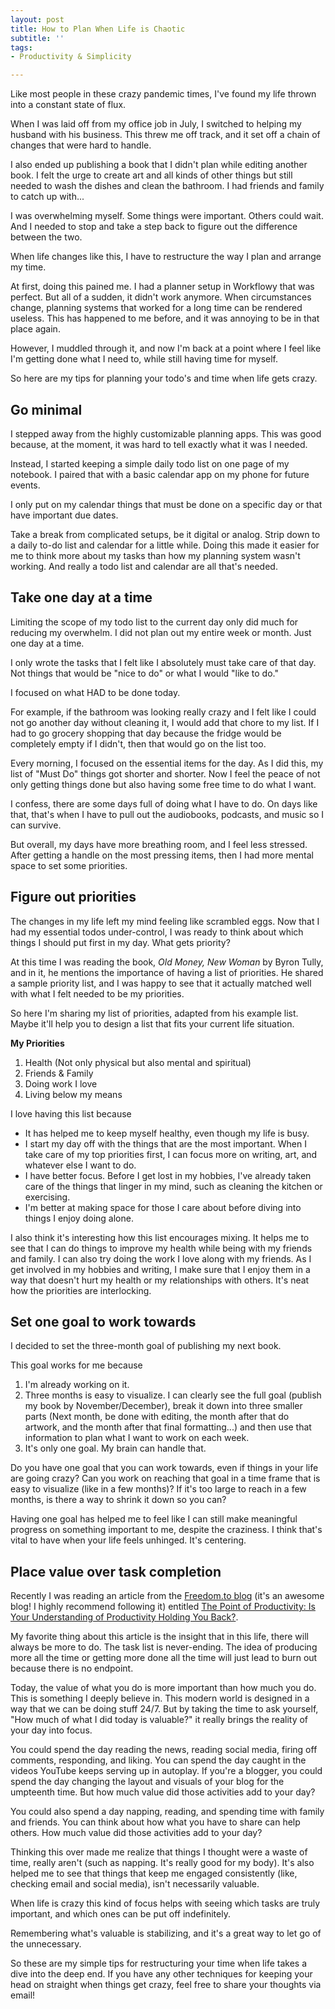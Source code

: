 ```yaml
---
layout: post
title: How to Plan When Life is Chaotic
subtitle: ''
tags:
- Productivity & Simplicity

---
```

Like most people in these crazy pandemic times, I've found my life thrown into a constant state of flux.

When I was laid off from my office job in July, I switched to helping my husband with his business. This threw me off track, and it set off a chain of changes that were hard to handle. 

I also ended up publishing a book that I didn't plan while editing another book. I felt the urge to create art and all kinds of other things but still needed to wash the dishes and clean the bathroom. I had friends and family to catch up with...

I was overwhelming myself. Some things were important. Others could wait. And I needed to stop and take a step back to figure out the difference between the two. 

When life changes like this, I have to restructure the way I plan and arrange my time. 

At first, doing this pained me.  I had a planner setup in Workflowy that was perfect. But all of a sudden, it didn't work anymore. When circumstances change, planning systems that worked for a long time can be rendered useless. This has happened to me before, and it was annoying to be in that place again. 

However, I muddled through it, and now I'm back at a point where I feel like I'm getting done what I need to, while still having time for myself. 

So here are my tips for planning your todo's and time when life gets crazy.

## Go minimal

I stepped away from the highly customizable planning apps. This was good because, at the moment, it was hard to tell exactly what it was I needed. 

Instead, I started keeping a simple daily todo list on one page of my notebook. I paired that with a basic calendar app on my phone for future events. 

I only put on my calendar things that must be done on a specific day or that have important due dates. 

Take a break from complicated setups, be it digital or analog. Strip down to a daily to-do list and calendar for a little while. Doing this made it easier for me to think more about my tasks than how my planning system wasn't working. And really a todo list and calendar are all that's needed. 

## Take one day at a time
Limiting the scope of my todo list to the current day only did much for reducing my overwhelm. I did not plan out my entire week or month. Just one day at a time. 

I only wrote the tasks that I felt like I absolutely must take care of that day. Not things that would be "nice to do" or what I would "like to do." 

I focused on what HAD to be done today.

For example, if the bathroom was looking really crazy and I felt like I could not go another day without cleaning it, I would add that chore to my list.  If I had to go grocery shopping that day because the fridge would be completely empty if I didn't, then that would go on the list too. 

Every morning, I focused on the essential items for the day.  As I did this, my list of "Must Do" things got shorter and shorter. Now I feel the peace of not only getting things done but also having some free time to do what I want. 

I confess, there are some days full of doing what I have to do. On days like that, that's when I have to pull out the audiobooks, podcasts, and music so I can survive.

But overall, my days have more breathing room, and I feel less stressed. After getting a handle on the most pressing items, then I had more mental space to set some priorities. 

## Figure out priorities
The changes in my life left my mind feeling like scrambled eggs.  Now that I had my essential todos under-control, I was ready to think about which things I should put first in my day. What gets priority? 

At this time I was reading the book, *Old Money, New Woman* by Byron Tully, and in it, he mentions the importance of having a list of priorities. He shared a sample priority list, and I was happy to see that it actually matched well with what I felt needed to be my priorities.

So here I'm sharing my list of priorities, adapted from his example list. Maybe it'll help you to design a list that fits your current life situation. 

**My Priorities**

1. Health (Not only physical but also mental and spiritual)
2. Friends & Family
3. Doing work I love
4. Living below my means

I love having this list because

* It has helped me to keep myself healthy, even though my life is busy. 
* I start my day off with the things that are the most important. When I take care of my top priorities first, I can focus more on writing, art, and whatever else I want to do.
* I have better focus. Before I get lost in my hobbies, I've already taken care of the things that linger in my mind, such as cleaning the kitchen or exercising. 
* I'm better at making space for those I care about before diving into things I enjoy doing alone. 

I also think it's interesting how this list encourages mixing. It helps me to see that I can do things to improve my health while being with my friends and family. I can also try doing the work I love along with my friends. As I get involved in my hobbies and writing, I make sure that I enjoy them in a way that doesn't hurt my health or my relationships with others. It's neat how the priorities are interlocking. 


## Set one goal to work towards

I decided to set the three-month goal of publishing my next book. 

This goal works for me because

1. I'm already working on it. 
2. Three months is easy to visualize. I can clearly see the full goal (publish my book by November/December), break it down into three smaller parts (Next month, be done with editing, the month after that do artwork, and the month after that final formatting...) and then use that information to plan what I want to work on each week. 
3. It's only one goal. My brain can handle that. 


Do you have one goal that you can work towards, even if things in your life are going crazy? Can you work on reaching that goal in a time frame that is easy to visualize (like in a few months)? If it's too large to reach in a few months, is there a way to shrink it down so you can? 

Having one goal has helped me to feel like I can still make meaningful progress on something important to me, despite the craziness. I think that's vital to have when your life feels unhinged.  It's centering. 


## Place value over task completion

Recently I was reading an article from the [Freedom.to blog](https://freedom.to/blog/) (it's an awesome blog! I highly recommend following it) entitled [The Point of Productivity: Is Your Understanding of Productivity Holding You Back?](https://freedom.to/blog/the-point-of-productivity-is-your-understanding-of-productivity-holding-you-back).

My favorite thing about this article is the insight that in this life, there will always be more to do. The task list is never-ending. The idea of producing more all the time or getting more done all the time will just lead to burn out because there is no endpoint. 

Today, the value of what you do is more important than how much you do. This is something I deeply believe in. This modern world is designed in a way that we can be doing stuff 24/7. But by taking the time to ask yourself, "How much of what I did today is valuable?" it really brings the reality of your day into focus. 

You could spend the day reading the news, reading social media, firing off comments, responding, and liking. You can spend the day caught in the videos YouTube keeps serving up in autoplay. If you're a blogger, you could spend the day changing the layout and visuals of your blog for the umpteenth time. But how much value did those activities add to your day? 

You could also spend a day napping, reading, and spending time with family and friends. You can think about how what you have to share can help others. How much value did those activities add to your day? 

Thinking this over made me realize that things I thought were a waste of time, really aren't (such as napping. It's really good for my body). It's also helped me to see that things that keep me engaged consistently (like, checking email and social media), isn't necessarily valuable. 

When life is crazy this kind of focus helps with seeing which tasks are truly important, and which ones can be put off indefinitely. 

Remembering what's valuable is stabilizing, and it's a great way to let go of the unnecessary. 

So these are my simple tips for restructuring your time when life takes a dive into the deep end. If you have any other techniques for keeping your head on straight when things get crazy, feel free to share your thoughts via email! 
